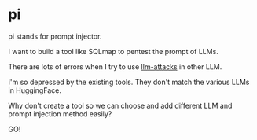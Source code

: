 # pi
pi stands for prompt injector.

I want to build a tool like SQLmap to pentest the prompt of LLMs.

There are lots of errors when I try to use [llm-attacks](https://github.com/llm-attacks/llm-attacks) in other LLM.

I'm so depressed by the existing tools. They don't match the various LLMs in HuggingFace.

Why don't create a tool so we can choose and add different LLM and prompt injection method easily?

GO!
